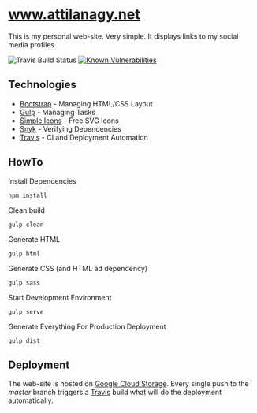 # www.attilanagy.net

This is my personal web-site. Very simple. It displays links to my social
media profiles.

![Travis Build Status](https://travis-ci.org/attilanagy/www.attilanagy.net.svg?branch=master)
[![Known Vulnerabilities](https://snyk.io/test/github/attilanagy/www.attilanagy.net/badge.svg)](https://snyk.io/test/github/attilanagy/www.attilanagy.net)

## Technologies

* [Bootstrap][bootstrap] - Managing HTML/CSS Layout
* [Gulp][gulp] - Managing Tasks
* [Simple Icons][simpleicons] - Free SVG Icons
* [Snyk][snyk] - Verifying Dependencies
* [Travis][travis] - CI and Deployment Automation

## HowTo

Install Dependencies

`npm install`

Clean build

`gulp clean`

Generate HTML

`gulp html`

Generate CSS (and HTML ad dependency)

`gulp sass`

Start Development Environment

`gulp serve`

Generate Everything For Production Deployment

`gulp dist`

## Deployment

The web-site is hosted on [Google Cloud Storage][gcs]. Every single push to
the *master* branch triggers a [Travis][travis] build what will do the
deployment automatically.

[bootstrap]:    https://getbootstrap.com/
[gulp]:         https://gulpjs.com/
[travis]:       https://travis-ci.org/
[gcs]:          https://cloud.google.com/storage/
[snyk]:         https://snyk.io/
[simpleicons]:  https://simpleicons.org/
